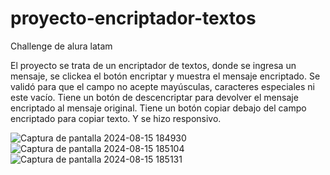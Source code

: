 # proyecto-encriptador-textos
Challenge de alura latam

El proyecto se trata de un encriptador de textos, donde se ingresa un mensaje, se clickea el botón encriptar y muestra el mensaje encriptado. Se validó para que el campo no acepte mayúsculas, caracteres especiales ni este vacío.
Tiene un botón de descencriptar para devolver el mensaje encriptado al mensaje original.
Tiene un botón copiar debajo del campo encriptado para copiar texto.
Y se hizo responsivo.

![Captura de pantalla 2024-08-15 184930](https://github.com/user-attachments/assets/b2b6199a-93e4-45df-a69f-7ebcd725feaf)
![Captura de pantalla 2024-08-15 185104](https://github.com/user-attachments/assets/f9e3071e-cb6c-4f7f-a184-e03ba5a93eb2)
![Captura de pantalla 2024-08-15 185131](https://github.com/user-attachments/assets/80e23635-b74c-4ca7-b700-f45182134900)

